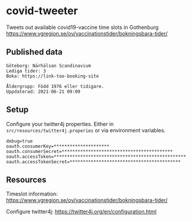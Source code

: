 # covid-tweeter

Tweets out available covid19-vaccine time slots in Gothenburg https://www.vgregion.se/ov/vaccinationstider/bokningsbara-tider/



## Published data

```
Göteborg: Närhälsan Scandinavium
Lediga tider: 3
Boka: https://link-too-booking-site

Åldergrupp: Född 1976 eller tidigare.
Uppdaterad: 2021-06-21 09:09
```



## Setup

Configure your twitter4j properties. Either in `src/resources/twitter4j.properies` or via environment variables.

```
debug=true
oauth.consumerKey=*********************
oauth.consumerSecret=******************************************
oauth.accessToken=**************************************************
oauth.accessTokenSecret=******************************************
```



## Resources

Timeslot information: https://www.vgregion.se/ov/vaccinationstider/bokningsbara-tider/

Configure twitter4j: https://twitter4j.org/en/configuration.html

